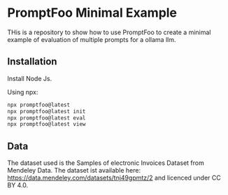 # PromptFoo Minimal Example

THis is a repository to show how to use PromptFoo to create a minimal example of evaluation of multiple prompts for a ollama llm.

## Installation

Install Node Js.

Using npx:
    
```bash
npx promptfoo@latest
npx promptfoo@latest init
npx promptfoo@latest eval
npx promptfoo@latest view
```

## Data

The dataset used is the Samples of electronic Invoices Dataset from Mendeley Data. The dataset ist available here: https://data.mendeley.com/datasets/tnj49gpmtz/2 and licenced under CC BY 4.0.
